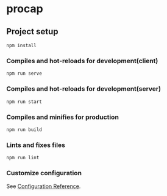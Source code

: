 # procap

## Project setup
```
npm install
```

### Compiles and hot-reloads for development(client)
```
npm run serve
```
### Compiles and hot-reloads for development(server)
```
npm run start
```

### Compiles and minifies for production
```
npm run build
```

### Lints and fixes files
```
npm run lint
```

### Customize configuration
See [Configuration Reference](https://cli.vuejs.org/config/).

